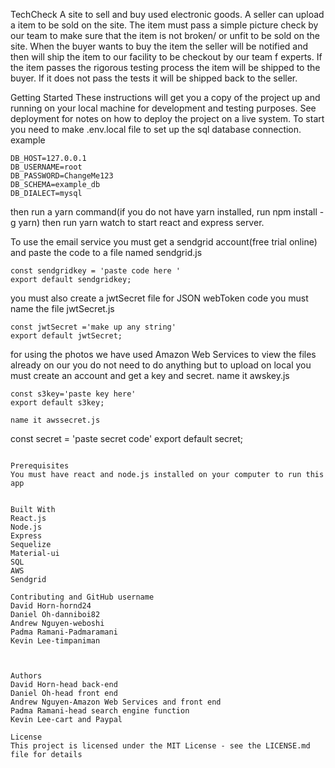 TechCheck
A site to sell and buy used electronic goods. A seller can upload a item to be sold on the site. The item must pass a simple picture check by our team to make sure that the item is not broken/ or unfit to be sold on the site. When the buyer wants to buy the item the seller will be notified and then will ship the item to our facility to be checkout by our team f experts. If the item passes the rigorous testing process the item will be shipped to the buyer. If it does not pass the tests it will be shipped back to the seller.

Getting Started
These instructions will get you a copy of the project up and running on your local machine for development and testing purposes. See deployment for notes on how to deploy the project on a live system.
To start you need to make .env.local file to set up the sql database connection. example 
```
DB_HOST=127.0.0.1
DB_USERNAME=root
DB_PASSWORD=ChangeMe123
DB_SCHEMA=example_db
DB_DIALECT=mysql
```
then run a yarn command(if you do not have yarn installed, run npm install -g yarn) then run yarn watch to start react and express server. 

To use the email service you must get a sendgrid account(free trial online) and paste the code to a file named 
sendgrid.js 
```
const sendgridkey = 'paste code here '
export default sendgridkey;
```
you must also create a jwtSecret file for JSON webToken code 
you must name the file jwtSecret.js
```
const jwtSecret ='make up any string'
export default jwtSecret;
```
for using the photos we have used Amazon Web Services
to view the files already on our you do not need to do anything but to upload on local you must create an account and get a key and secret.
name it awskey.js
```
const s3key='paste key here'
export default s3key;

name it awssecret.js
```
const secret = 'paste secret code'
export default secret;
```

Prerequisites
You must have react and node.js installed on your computer to run this app


Built With
React.js
Node.js
Express
Sequelize
Material-ui
SQL
AWS
Sendgrid

Contributing and GitHub username
David Horn-hornd24
Daniel Oh-danniboi82
Andrew Nguyen-weboshi
Padma Ramani-Padmaramani
Kevin Lee-timpaniman



Authors
David Horn-head back-end
Daniel Oh-head front end
Andrew Nguyen-Amazon Web Services and front end 
Padma Ramani-head search engine function
Kevin Lee-cart and Paypal

License
This project is licensed under the MIT License - see the LICENSE.md file for details

